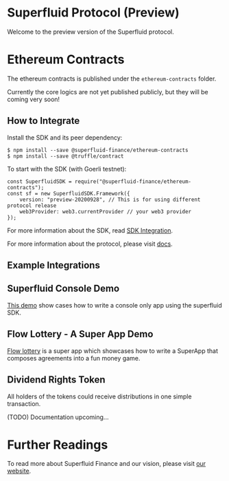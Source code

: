 Superfluid Protocol (Preview)
=============================

Welcome to the preview version of the Superfluid protocol.

Ethereum Contracts
==================

The ethereum contracts is published under the `ethereum-contracts` folder.

Currently the core logics are not yet published publicly, but they will be coming very soon!

How to Integrate
----------------

Install the SDK and its peer dependency:

```
$ npm install --save @superfluid-finance/ethereum-contracts
$ npm install --save @truffle/contract
```

To start with the SDK (with Goerli testnet):

```
const SuperfluidSDK = require("@superfluid-finance/ethereum-contracts");
const sf = new SuperfluidSDK.Framework({
    version: "preview-20200928", // This is for using different protocol release
    web3Provider: web3.currentProvider // your web3 provider
});
```

For more information about the SDK, read [SDK Integration](ethereum-contracts/README.md#integration).

For more information about the protocol, please visit [docs](https://docs.superfluid.finance/).

Example Integrations
--------------------

## Superfluid Console Demo

[This demo](sample-integrations/superfluid-console-demo) show cases how to write a console only app using
the superfluid SDK.

## Flow Lottery - A Super App Demo

[Flow lottery](sample-integrations/flow-lottery) is a super app which showcases how to write a SuperApp
that composes agreements into a fun money game.

## Dividend Rights Token

All holders of the tokens could receive distributions in one simple transaction.

(TODO) Documentation upcoming...

Further Readings
================

To read more about Superfluid Finance and our vision, please visit [our website](https://www.superfluid.finance/).
